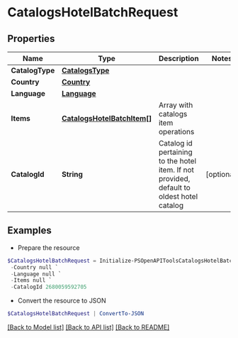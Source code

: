 # CatalogsHotelBatchRequest
## Properties

Name | Type | Description | Notes
------------ | ------------- | ------------- | -------------
**CatalogType** | [**CatalogsType**](CatalogsType.md) |  | 
**Country** | [**Country**](Country.md) |  | 
**Language** | [**Language**](Language.md) |  | 
**Items** | [**CatalogsHotelBatchItem[]**](CatalogsHotelBatchItem.md) | Array with catalogs item operations | 
**CatalogId** | **String** | Catalog id pertaining to the hotel item. If not provided, default to oldest hotel catalog | [optional] 

## Examples

- Prepare the resource
```powershell
$CatalogsHotelBatchRequest = Initialize-PSOpenAPIToolsCatalogsHotelBatchRequest  -CatalogType null `
 -Country null `
 -Language null `
 -Items null `
 -CatalogId 2680059592705
```

- Convert the resource to JSON
```powershell
$CatalogsHotelBatchRequest | ConvertTo-JSON
```

[[Back to Model list]](../README.md#documentation-for-models) [[Back to API list]](../README.md#documentation-for-api-endpoints) [[Back to README]](../README.md)

